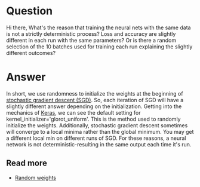 # Question

Hi there,
What's the reason that training the neural nets with the same data is not a strictly deterministic process? Loss and accuracy are slightly different in each run with the same parameters? Or is there a random selection of the 10 batches used for training each run explaining the slightly different outcomes?

# Answer
In short, we use randomness to initialize the weights at the beginning of
[stochastic gradient descent (SGD)](https://en.wikipedia.org/wiki/Stochastic_gradient_descent#Iterative_method). So, each iteration of SGD will have a slightly
different answer depending on the initialization. Getting into the mechanics
of [Keras](https://www.tensorflow.org/api_docs/python/tf/keras/layers/Dense),
we can see the default setting for kernel_initializer='glorot_uniform'. This is the
method used to randomly initialize the weights. Additionally, stochastic
gradient descent sometimes will converge to a local minima rather than the
global minimum. You may get a different local min on different runs of SGD. For
these reasons, a neural network is not deterministic-resulting in the same output
each time it's run.


## Read more
- [Random weights](https://machinelearningmastery.com/why-initialize-a-neural-network-with-random-weights/)
